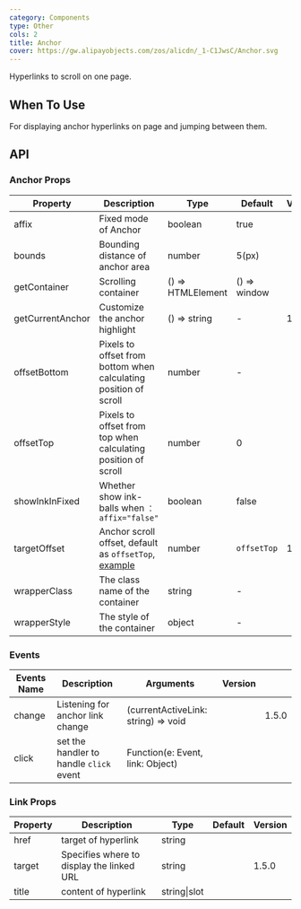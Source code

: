 ```yaml
---
category: Components
type: Other
cols: 2
title: Anchor
cover: https://gw.alipayobjects.com/zos/alicdn/_1-C1JwsC/Anchor.svg
---
```


Hyperlinks to scroll on one page.

## When To Use

For displaying anchor hyperlinks on page and jumping between them.

## API

### Anchor Props

| Property | Description | Type | Default | Version |
| --- | --- | --- | --- | --- |
| affix | Fixed mode of Anchor | boolean | true |  |
| bounds | Bounding distance of anchor area | number | 5(px) |  |
| getContainer | Scrolling container | () => HTMLElement | () => window |  |
| getCurrentAnchor | Customize the anchor highlight | () => string | - | 1.5.0 |
| offsetBottom | Pixels to offset from bottom when calculating position of scroll | number | - |  |
| offsetTop | Pixels to offset from top when calculating position of scroll | number | 0 |  |
| showInkInFixed | Whether show ink-balls when `：affix="false"` | boolean | false |  |
| targetOffset | Anchor scroll offset, default as `offsetTop`, [example](#components-anchor-demo-targetOffset) | number | `offsetTop` | 1.5.0 |
| wrapperClass | The class name of the container | string | - |  |
| wrapperStyle | The style of the container | object | - |  |

### Events

| Events Name | Description | Arguments | Version |  |
| --- | --- | --- | --- | --- |
| change | Listening for anchor link change | (currentActiveLink: string) => void |  | 1.5.0 |
| click | set the handler to handle `click` event | Function(e: Event, link: Object) |  |  |

### Link Props

| Property | Description                               | Type         | Default | Version |
| -------- | ----------------------------------------- | ------------ | ------- | ------- |
| href     | target of hyperlink                       | string       |         |         |
| target   | Specifies where to display the linked URL | string       |         | 1.5.0   |
| title    | content of hyperlink                      | string\|slot |         |         |
